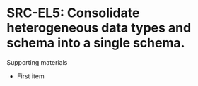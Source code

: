 # SRC-EL5:  	Consolidate heterogeneous data types and schema into a single schema.	 

Supporting materials

* First item